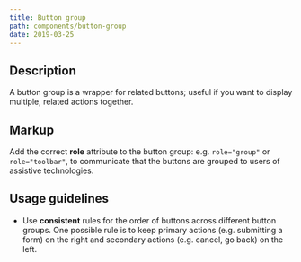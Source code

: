 ```yaml
---
title: Button group
path: components/button-group
date: 2019-03-25
---
```


## Description

A button group is a wrapper for related buttons; useful if you want to display multiple, related actions together.

## Markup

Add the correct **role** attribute to the button group: e.g. `role="group"` or `role="toolbar"`, to communicate that the buttons are grouped to users of assistive technologies.

## Usage guidelines

- Use **consistent** rules for the order of buttons across different button groups. One possible rule is to keep primary actions (e.g. submitting a form) on the right and secondary actions (e.g. cancel, go back) on the left.
